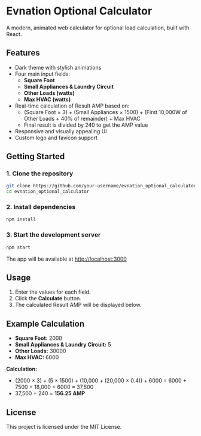 # Evnation Optional Calculator

A modern, animated web calculator for optional load calculation, built with React.

## Features
- Dark theme with stylish animations
- Four main input fields:
  - **Square Foot**
  - **Small Appliances & Laundry Circuit**
  - **Other Loads (watts)**
  - **Max HVAC (watts)**
- Real-time calculation of Result AMP based on:
  - (Square Foot × 3) + (Small Appliances × 1500) + (First 10,000W of Other Loads + 40% of remainder) + Max HVAC
  - Final result is divided by 240 to get the AMP value
- Responsive and visually appealing UI
- Custom logo and favicon support

## Getting Started

### 1. Clone the repository
```bash
git clone https://github.com/your-username/evnation_optional_calculator.git
cd evnation_optional_calculator
```

### 2. Install dependencies
```bash
npm install
```

### 3. Start the development server
```bash
npm start
```

The app will be available at [http://localhost:3000](http://localhost:3000)

## Usage
1. Enter the values for each field.
2. Click the **Calculate** button.
3. The calculated Result AMP will be displayed below.

## Example Calculation
- **Square Foot:** 2000
- **Small Appliances & Laundry Circuit:** 5
- **Other Loads:** 30000
- **Max HVAC:** 6000

**Calculation:**
- (2000 × 3) + (5 × 1500) + (10,000 + (20,000 × 0.4)) + 6000 = 6000 + 7500 + 18,000 + 6000 = 37,500
- 37,500 ÷ 240 = **156.25 AMP**

## License
This project is licensed under the MIT License.